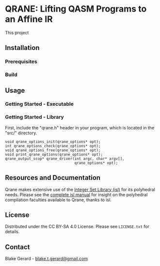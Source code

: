 # QRANE: Lifting QASM Programs to an Affine IR

This project 

## Installation

### Prerequisites

### Build

## Usage

### Getting Started - Executable

### Getting Started - Library

First, include the "qrane.h" header in your program, which is located in the "src/" directory.

```
void qrane_options_init(qrane_options* opt);
int qrane_options_check(qrane_options* opt);
void qrane_options_free(qrane_options* opt);
void print_qrane_options(qrane_options* opt);
qrane_output_scop* qrane_driver(int argc, char* argv[],
								qrane_options* opt);
```

## Resources and Documentation

Qrane makes extensive use of the [Integer Set Library (isl)](https://libisl.sourceforge.io/) for its polyhedral needs. Please see the [complete isl manual](https://libisl.sourceforge.io/manual.pdf) for insight on the polyhedral compilation faculties available to Qrane, thanks to isl.

## License

Distributed under the CC BY-SA 4.0 License. Please see `LICENSE.txt` for details.

## Contact

Blake Gerard - blake.t.gerard@gmail.com